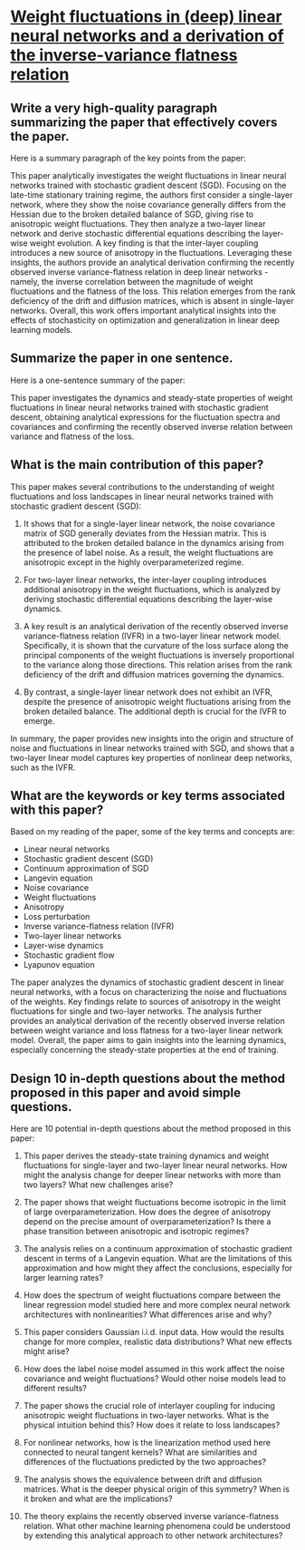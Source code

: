 # [Weight fluctuations in (deep) linear neural networks and a derivation of   the inverse-variance flatness relation](https://arxiv.org/abs/2311.14120)

## Write a very high-quality paragraph summarizing the paper that effectively covers the paper.

 Here is a summary paragraph of the key points from the paper:

This paper analytically investigates the weight fluctuations in linear neural networks trained with stochastic gradient descent (SGD). Focusing on the late-time stationary training regime, the authors first consider a single-layer network, where they show the noise covariance generally differs from the Hessian due to the broken detailed balance of SGD, giving rise to anisotropic weight fluctuations. They then analyze a two-layer linear network and derive stochastic differential equations describing the layer-wise weight evolution. A key finding is that the inter-layer coupling introduces a new source of anisotropy in the fluctuations. Leveraging these insights, the authors provide an analytical derivation confirming the recently observed inverse variance-flatness relation in deep linear networks - namely, the inverse correlation between the magnitude of weight fluctuations and the flatness of the loss. This relation emerges from the rank deficiency of the drift and diffusion matrices, which is absent in single-layer networks. Overall, this work offers important analytical insights into the effects of stochasticity on optimization and generalization in linear deep learning models.


## Summarize the paper in one sentence.

 Here is a one-sentence summary of the paper:

This paper investigates the dynamics and steady-state properties of weight fluctuations in linear neural networks trained with stochastic gradient descent, obtaining analytical expressions for the fluctuation spectra and covariances and confirming the recently observed inverse relation between variance and flatness of the loss.


## What is the main contribution of this paper?

 This paper makes several contributions to the understanding of weight fluctuations and loss landscapes in linear neural networks trained with stochastic gradient descent (SGD):

1) It shows that for a single-layer linear network, the noise covariance matrix of SGD generally deviates from the Hessian matrix. This is attributed to the broken detailed balance in the dynamics arising from the presence of label noise. As a result, the weight fluctuations are anisotropic except in the highly overparameterized regime. 

2) For two-layer linear networks, the inter-layer coupling introduces additional anisotropy in the weight fluctuations, which is analyzed by deriving stochastic differential equations describing the layer-wise dynamics. 

3) A key result is an analytical derivation of the recently observed inverse variance-flatness relation (IVFR) in a two-layer linear network model. Specifically, it is shown that the curvature of the loss surface along the principal components of the weight fluctuations is inversely proportional to the variance along those directions. This relation arises from the rank deficiency of the drift and diffusion matrices governing the dynamics.

4) By contrast, a single-layer linear network does not exhibit an IVFR, despite the presence of anisotropic weight fluctuations arising from the broken detailed balance. The additional depth is crucial for the IVFR to emerge.

In summary, the paper provides new insights into the origin and structure of noise and fluctuations in linear networks trained with SGD, and shows that a two-layer linear model captures key properties of nonlinear deep networks, such as the IVFR.


## What are the keywords or key terms associated with this paper?

 Based on my reading of the paper, some of the key terms and concepts are:

- Linear neural networks
- Stochastic gradient descent (SGD)
- Continuum approximation of SGD
- Langevin equation 
- Noise covariance
- Weight fluctuations
- Anisotropy
- Loss perturbation
- Inverse variance-flatness relation (IVFR)
- Two-layer linear networks
- Layer-wise dynamics
- Stochastic gradient flow
- Lyapunov equation

The paper analyzes the dynamics of stochastic gradient descent in linear neural networks, with a focus on characterizing the noise and fluctuations of the weights. Key findings relate to sources of anisotropy in the weight fluctuations for single and two-layer networks. The analysis further provides an analytical derivation of the recently observed inverse relation between weight variance and loss flatness for a two-layer linear network model. Overall, the paper aims to gain insights into the learning dynamics, especially concerning the steady-state properties at the end of training.


## Design 10 in-depth questions about the method proposed in this paper and avoid simple questions.

 Here are 10 potential in-depth questions about the method proposed in this paper:

1. This paper derives the steady-state training dynamics and weight fluctuations for single-layer and two-layer linear neural networks. How might the analysis change for deeper linear networks with more than two layers? What new challenges arise?

2. The paper shows that weight fluctuations become isotropic in the limit of large overparameterization. How does the degree of anisotropy depend on the precise amount of overparameterization? Is there a phase transition between anisotropic and isotropic regimes? 

3. The analysis relies on a continuum approximation of stochastic gradient descent in terms of a Langevin equation. What are the limitations of this approximation and how might they affect the conclusions, especially for larger learning rates?

4. How does the spectrum of weight fluctuations compare between the linear regression model studied here and more complex neural network architectures with nonlinearities? What differences arise and why?

5. This paper considers Gaussian i.i.d. input data. How would the results change for more complex, realistic data distributions? What new effects might arise? 

6. How does the label noise model assumed in this work affect the noise covariance and weight fluctuations? Would other noise models lead to different results?

7. The paper shows the crucial role of interlayer coupling for inducing anisotropic weight fluctuations in two-layer networks. What is the physical intuition behind this? How does it relate to loss landscapes?  

8. For nonlinear networks, how is the linearization method used here connected to neural tangent kernels? What are similarities and differences of the fluctuations predicted by the two approaches?

9. The analysis shows the equivalence between drift and diffusion matrices. What is the deeper physical origin of this symmetry? When is it broken and what are the implications?

10. The theory explains the recently observed inverse variance-flatness relation. What other machine learning phenomena could be understood by extending this analytical approach to other network architectures?
